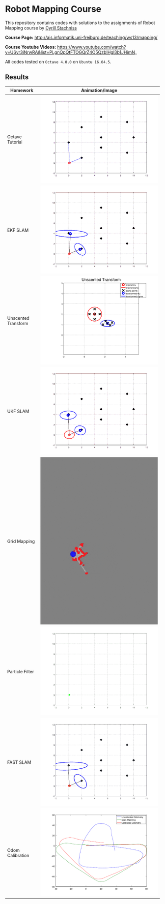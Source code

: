 # Robot Mapping Course

This repository contains codes with solutions to the assignments of Robot Mapping course by [Cyrill Stachniss](http://www.informatik.uni-freiburg.de/~stachnis) 

**Course Page:** http://ais.informatik.uni-freiburg.de/teaching/ws13/mapping/

**Course Youtube Videos:** https://www.youtube.com/watch?v=U6vr3iNrwRA&list=PLgnQpQtFTOGQrZ4O5QzbIHgl3b1JHimN_

All codes tested on `Octave 4.0.0` on `Ubuntu 16.04.5`.



## Results


| Homework            | Animation/Image                                              |
| ------------------- | ------------------------------------------------------------ |
| Octave Tutorial     | ![octave_tutorial](0_octave_tutorial/plots/octave_tutorial.gif) |
| EKF SLAM            | ![ekf_slam](1_ekf_slam/plots/ekf_slam.gif)                   |
| Unscented Transform | ![unscented](2_unscented_transform/plots/unscented.png)      |
| UKF SLAM            | ![ukf_slam](3_ukf_slam/plots/ukf_slam.gif)                   |
| Grid Mapping        | ![grid_mapping](4_grid_mapping/plots/grid_mapping.gif)       |
| Particle Filter     | ![particle_filter](5_particle_filter/plots/particle_filter.gif) |
| FAST SLAM           | ![fast_slam](6_fast_slam/plots/fast_slam.gif)                |
| Odom Calibration    | ![odometry-calibration](7_odom_calibration/plots/odometry-calibration.png) |
